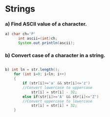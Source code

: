 # Strings 

### a) Find ASCII value of a character.

```java
a) char ch='P'
      int ascii=(int)ch;
      System.out.println(ascii);

```

### b) Convert case of a character in a string.

```java

b) int ln = str.length();  
    for (int i=0; i<ln; i++) 
    { 
        if (str[i]>='a' && str[i]<='z') 
        //Convert lowercase to uppercase 
            str[i] = str[i] - 32; 
        else if(str[i]>='A' && str[i]<='Z') 
        //Convert uppercase to lowercase 
            str[i] = str[i] + 32; 
    } 
```
